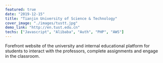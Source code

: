 ```yaml
---
featured: true
date: "2019-12-15"
title: "Tianjin University of Science & Technology"
cover_image: "./images/tustt.jpg"
demo_link: "http://en.tust.edu.cn"
techs: ["Javascript", "Alibaba", "Auth", "PHP", "AWS"]
---
```


Forefront website of the university and internal educational platform for students to interact with the professors, complete assignments and engage in the classroom.
